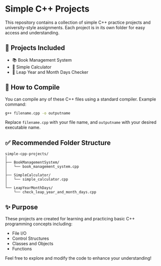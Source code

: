 # Simple C++ Projects

This repository contains a collection of simple C++ practice projects and university-style assignments. Each project is in its own folder for easy access and understanding.

## 📌 Projects Included
- 📚 Book Management System
- 🧮 Simple Calculator
- 📅 Leap Year and Month Days Checker

## 🚀 How to Compile
You can compile any of these C++ files using a standard compiler. Example command:

```bash
g++ filename.cpp -o outputname
```

Replace `filename.cpp` with your file name, and `outputname` with your desired executable name.

## ✅ Recommended Folder Structure
```
simple-cpp-projects/
│
├── BookManagementSystem/
│   └── book_management_system.cpp
│
├── SimpleCalculator/
│   └── simple_calculator.cpp
│
└── LeapYearMonthDays/
    └── check_leap_year_and_month_days.cpp
```

## ✨ Purpose
These projects are created for learning and practicing basic C++ programming concepts including:

- File I/O
- Control Structures
- Classes and Objects
- Functions

Feel free to explore and modify the code to enhance your understanding!

